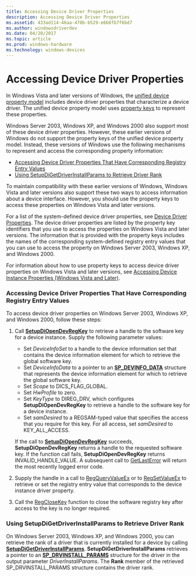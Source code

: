 ```yaml
---
title: Accessing Device Driver Properties
description: Accessing Device Driver Properties
ms.assetid: 433ad114-46aa-470b-b529-e6b6fb7f6bd7
ms.author: windowsdriverdev
ms.date: 04/20/2017
ms.topic: article
ms.prod: windows-hardware
ms.technology: windows-devices
---
```


# Accessing Device Driver Properties


In Windows Vista and later versions of Windows, the [unified device property model](unified-device-property-model--windows-vista-and-later-.md) includes device driver properties that characterize a device driver. The unified device property model uses [property keys](property-keys.md) to represent these properties.

Windows Server 2003, Windows XP, and Windows 2000 also support most of these device driver properties. However, these earlier versions of Windows do not support the property keys of the unified device property model. Instead, these versions of Windows use the following mechanisms to represent and access the corresponding property information:

-   [Accessing Device Driver Properties That Have Corresponding Registry Entry Values](#accessing-device-driver-properties-that-have-corresponding-registry-en)
-   [Using SetupDiGetDriverInstallParams to Retrieve Driver Rank](#using-setupdigetdriverinstallparams-to-retrieve-driver-rank)

To maintain compatibility with these earlier versions of Windows, Windows Vista and later versions also support these two ways to access information about a device interface. However, you should use the property keys to access these properties on Windows Vista and later versions.

For a list of the system-defined device driver properties, see [Device Driver Properties](https://msdn.microsoft.com/library/windows/hardware/ff541205). The device driver properties are listed by the property key identifiers that you use to access the properties on Windows Vista and later versions. The information that is provided with the property keys includes the names of the corresponding system-defined registry entry values that you can use to access the property on Windows Server 2003, Windows XP, and Windows 2000.

For information about how to use property keys to access device driver properties on Windows Vista and later versions, see [Accessing Device Instance Properties (Windows Vista and Later)](accessing-device-instance-properties--windows-vista-and-later-.md).

### <a href="" id="accessing-device-driver-properties-that-have-corresponding-registry-en"></a> Accessing Device Driver Properties That Have Corresponding Registry Entry Values

To access device driver properties on Windows Server 2003, Windows XP, and Windows 2000, follow these steps:

1.  Call [**SetupDiOpenDevRegKey**](https://msdn.microsoft.com/library/windows/hardware/ff552079) to retrieve a handle to the software key for a device instance. Supply the following parameter values:

    -   Set *DeviceInfoSet* to a handle to the device information set that contains the device information element for which to retrieve the global software key.
    -   Set *DeviceInfoData* to a pointer to an [**SP\_DEVINFO\_DATA**](https://msdn.microsoft.com/library/windows/hardware/ff552344) structure that represents the device information element for which to retrieve the global software key.
    -   Set *Scope* to DICS\_FLAG\_GLOBAL.
    -   Set *HwProfile* to zero.
    -   Set *KeyType* to DIREG\_DRV, which configures **SetupDiOpenDevRegKey** to retrieve a handle to the software key for a device instance.
    -   Set *samDesired* to a REGSAM-typed value that specifies the access that you require for this key. For all access, set *samDesired* to KEY\_ALL\_ACCESS.

    If the call to [**SetupDiOpenDevRegKey**](https://msdn.microsoft.com/library/windows/hardware/ff552079) succeeds, **SetupDiOpenDevRegKey** returns a handle to the requested software key. If the function call fails, **SetupDiOpenDevRegKey** returns INVALID\_HANDLE\_VALUE. A subsequent call to [GetLastError](http://go.microsoft.com/fwlink/p/?linkid=169416) will return the most recently logged error code.

2.  Supply the handle in a call to [RegQueryValueEx](http://go.microsoft.com/fwlink/p/?linkid=95398) or to [RegSetValueEx](http://go.microsoft.com/fwlink/p/?linkid=95399) to retrieve or set the registry entry value that corresponds to the device instance driver property.

3.  Call the [RegCloseKey](http://go.microsoft.com/fwlink/p/?linkid=194543) function to close the software registry key after access to the key is no longer required.

### <a href="" id="using-setupdigetdriverinstallparams-to-retrieve-driver-rank"></a> Using SetupDiGetDriverInstallParams to Retrieve Driver Rank

On Windows Server 2003, Windows XP, and Windows 2000, you can retrieve the rank of a driver that is currently installed for a device by calling [**SetupDiGetDriverInstallParams**](https://msdn.microsoft.com/library/windows/hardware/ff551978). **SetupDiGetDriverInstallParams** retrieves a pointer to an [**SP\_DRVINSTALL\_PARAMS**](https://msdn.microsoft.com/library/windows/hardware/ff553290) structure for the driver in the output parameter *DriverInstallParams*. The **Rank** member of the retrieved SP\_DRVINSTALL\_PARAMS structure contains the driver rank.

 

 





